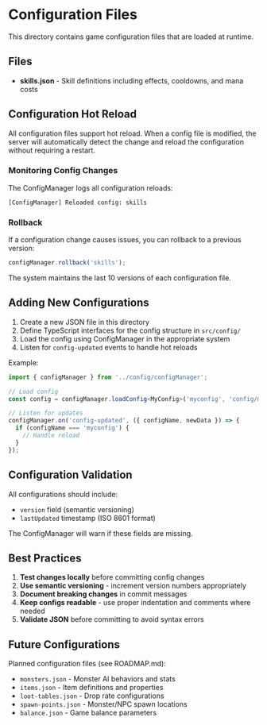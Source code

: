 # Configuration Files

This directory contains game configuration files that are loaded at runtime.

## Files

- **skills.json** - Skill definitions including effects, cooldowns, and mana costs

## Configuration Hot Reload

All configuration files support hot reload. When a config file is modified, the server will automatically detect the change and reload the configuration without requiring a restart.

### Monitoring Config Changes

The ConfigManager logs all configuration reloads:
```
[ConfigManager] Reloaded config: skills
```

### Rollback

If a configuration change causes issues, you can rollback to a previous version:
```typescript
configManager.rollback('skills');
```

The system maintains the last 10 versions of each configuration file.

## Adding New Configurations

1. Create a new JSON file in this directory
2. Define TypeScript interfaces for the config structure in `src/config/`
3. Load the config using ConfigManager in the appropriate system
4. Listen for `config-updated` events to handle hot reloads

Example:
```typescript
import { configManager } from '../config/configManager';

// Load config
const config = configManager.loadConfig<MyConfig>('myconfig', 'config/myconfig.json');

// Listen for updates
configManager.on('config-updated', ({ configName, newData }) => {
  if (configName === 'myconfig') {
    // Handle reload
  }
});
```

## Configuration Validation

All configurations should include:
- `version` field (semantic versioning)
- `lastUpdated` timestamp (ISO 8601 format)

The ConfigManager will warn if these fields are missing.

## Best Practices

1. **Test changes locally** before committing config changes
2. **Use semantic versioning** - increment version numbers appropriately
3. **Document breaking changes** in commit messages
4. **Keep configs readable** - use proper indentation and comments where needed
5. **Validate JSON** before committing to avoid syntax errors

## Future Configurations

Planned configuration files (see ROADMAP.md):
- `monsters.json` - Monster AI behaviors and stats
- `items.json` - Item definitions and properties
- `loot-tables.json` - Drop rate configurations
- `spawn-points.json` - Monster/NPC spawn locations
- `balance.json` - Game balance parameters
